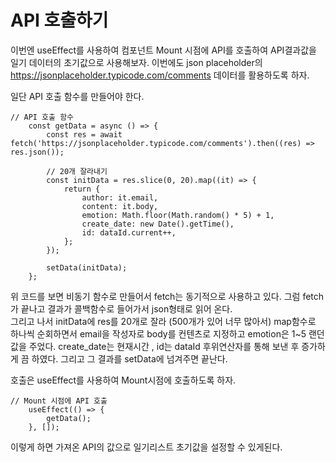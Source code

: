 # API 호출하기

이번엔 useEffect를 사용하여 컴포넌트 Mount 시점에 API를 호출하여 API결과값을 일기 데이터의 초기값으로 사용해보자.
이번에도 json placeholder의 https://jsonplaceholder.typicode.com/comments 데이터를 활용하도록 하자.

일단 API 호출 함수를 만들어야 한다.

```
// API 호출 함수
    const getData = async () => {
        const res = await fetch('https://jsonplaceholder.typicode.com/comments').then((res) => res.json());

        // 20개 잘라내기
        const initData = res.slice(0, 20).map((it) => {
            return {
                author: it.email,
                content: it.body,
                emotion: Math.floor(Math.random() * 5) + 1,
                create_date: new Date().getTime(),
                id: dataId.current++,
            };
        });

        setData(initData);
    };
```

위 코드를 보면 비동기 함수로 만들어서 fetch는 동기적으로 사용하고 있다. 그럼 fetch가 끝나고 결과가 콜백함수로 들어가서 json형태로 읽어 온다.  
그리고 나서 initData에 res를 20개로 잘라 (500개가 있어 너무 많아서) map함수로 하나씩 순회하면서 email을 작성자로 body를 컨텐츠로 지정하고 emotion은 1~5 랜던값을 주었다. create_date는 현재시간 , id는 dataId 후위연산자를 통해 보낸 후 증가하게 끔 하였다. 그리고 그 결과를 setData에 넘겨주면 끝난다.

호출은 useEffect를 사용하여 Mount시점에 호출하도록 하자.

```
// Mount 시점에 API 호출
    useEffect(() => {
        getData();
    }, []);
```

이렇게 하면 가져온 API의 값으로 일기리스트 초기값을 설정할 수 있게된다.
